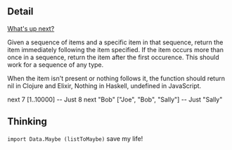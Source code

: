 ## Detail

[What's up next?](https://www.codewars.com/kata/whats-up-next/train/haskell)

Given a sequence of items and a specific item in that sequence, return the item immediately following the item specified. If the item occurs more than once in a sequence, return the item after the first occurence. This should work for a sequence of any type.

When the item isn't present or nothing follows it, the function should return nil in Clojure and Elixir, Nothing in Haskell, undefined in JavaScript.

next 7 [1..10000] -- Just 8
next "Bob" ["Joe", "Bob", "Sally"] -- Just "Sally"

## Thinking

`import Data.Maybe (listToMaybe)` save my life!